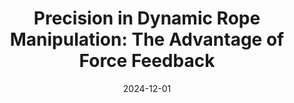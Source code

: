 ---
title: "Precision in Dynamic Rope Manipulation: The Advantage of Force Feedback"
collection: talks
type: "Lightning Talk"
# permalink: /talks/2024-rope-manipulation-amazon-fellows
venue: "Amazon Fellows Lightning Talks"
date: 2024-12-01
location: "Los Angeles, CA, USA"
---